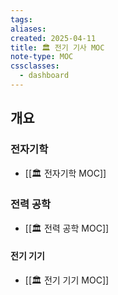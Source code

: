 ```yaml
---
tags:
aliases: 
created: 2025-04-11
title: 🏛️ 전기 기사 MOC
note-type: MOC
cssclasses:
  - dashboard
---
```


## 개요

### 전자기학

- [[🏛️ 전자기학 MOC]]

### 전력 공학

- [[🏛️ 전력 공학 MOC]]

#### 전기 기기

- [[🏛️ 전기 기기 MOC]]